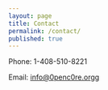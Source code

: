 ```yaml
---
layout: page
title: Contact
permalink: /contact/
published: true
---
```


Phone: 1-408-510-8221

Email: info@0penc0re.orgg
